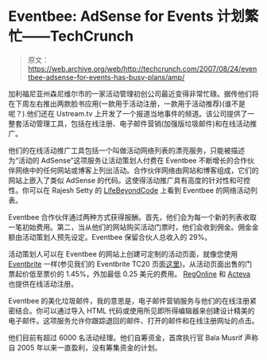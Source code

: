 # Eventbee: AdSense for Events 计划繁忙——TechCrunch

> 原文：<https://web.archive.org/web/http://techcrunch.com/2007/08/24/eventbee-adsense-for-events-has-busy-plans/amp/>

加利福尼亚州森尼维尔市的一家活动管理初创公司最近变得非常忙碌。据传他们将在下周左右推出两款脸书应用(一款用于活动注册，一款用于活动推荐)(谁不是呢？).他们还在 Ustream.tv 上开发了一个报道当地事件的频道。该公司提供了一整套活动管理工具，包括在线注册、电子邮件营销(加强版垃圾邮件)和在线活动推广。

他们的在线活动推广工具包括一个叫做活动网络列表的漂亮服务，只能被描述为“活动的 AdSense”这项服务让活动策划人付费在 Eventbee 不断增长的合作伙伴网络中的任何网站或博客上列出活动。合作伙伴网络由网站和博客组成，它们的网站上嵌入了类似 AdSense 的代码。这使得活动推广具有高度的针对性和可控性。你可以在 Rajesh Setty 的 [LifeBeyondCode](https://web.archive.org/web/20191209114901/http://blog.lifebeyondcode.com/) 上看到 Eventbee 的网络活动列表。

Eventbee 合作伙伴通过两种方式获得报酬。首先，他们会为每一个新的列表收取一笔初始费用。第二，当从他们的网站购买活动门票时，他们会收到佣金。佣金金额由活动策划人预先设定。Eventbee 保留合伙人总收入的 29%。

活动策划人可以在 Eventbee 的网站上创建可定制的活动页面，就像您使用 [Eventbrite](https://web.archive.org/web/20191209114901/http://eventbrite.com/) 一样(参见我们的 Eventbrite TC20 页面[这里](https://web.archive.org/web/20191209114901/http://techcrunch20.eventbrite.com/))。从活动页面出售的门票起价低至票价的 1.45%，外加最低 0.25 美元的费用。 [RegOnline](https://web.archive.org/web/20191209114901/http://www.crunchbase.com/company/regonline) 和 [Acteva](https://web.archive.org/web/20191209114901/http://www.crunchbase.com/company/acteva) 也提供在线活动注册。

Eventbee 的美化垃圾邮件，我的意思是，电子邮件营销服务与他们的在线注册紧密结合。你可以通过导入 HTML 代码或使用所见即所得编辑器来创建设计精美的电子邮件。这项服务允许你跟踪退回的邮件、打开的邮件和在线注册网址的点击。

他们目前有超过 6000 名活动经理。他们自筹资金，首席执行官 Bala Musrif 声称自 2005 年以来一直盈利，没有筹集资金的计划。

<amp-analytics data-credentials="include"></amp-analytics>